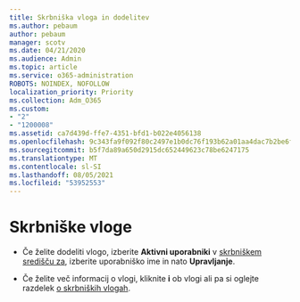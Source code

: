 ```yaml
---
title: Skrbniška vloga in dodelitev
ms.author: pebaum
author: pebaum
manager: scotv
ms.date: 04/21/2020
ms.audience: Admin
ms.topic: article
ms.service: o365-administration
ROBOTS: NOINDEX, NOFOLLOW
localization_priority: Priority
ms.collection: Adm_O365
ms.custom:
- "2"
- "1200008"
ms.assetid: ca7d439d-ffe7-4351-bfd1-b022e4056138
ms.openlocfilehash: 9c343fa9f092f80c2497e1b0dc76f193b62a01aa4dac7b2be6f1c916e611abbb
ms.sourcegitcommit: b5f7da89a650d2915dc652449623c78be6247175
ms.translationtype: MT
ms.contentlocale: sl-SI
ms.lasthandoff: 08/05/2021
ms.locfileid: "53952553"
---
```

# <a name="admin-roles"></a>Skrbniške vloge

- Če želite dodeliti vlogo, izberite **Aktivni uporabniki** v [skrbniškem središču za](https://admin.microsoft.com/Adminportal/Home#/users), izberite uporabniško ime in nato **Upravljanje**.

- Če želite več informacij o vlogi, kliknite **i** ob vlogi ali pa si oglejte razdelek [o skrbniških vlogah](https://docs.microsoft.com/microsoft-365/admin/add-users/about-admin-roles).
